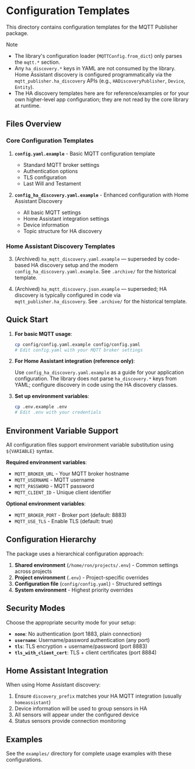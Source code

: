 # Configuration Templates

This directory contains configuration templates for the MQTT Publisher package.

Note
- The library's configuration loader (`MQTTConfig.from_dict`) only parses the `mqtt.*` section.
- Any `ha_discovery.*` keys in YAML are not consumed by the library. Home Assistant discovery is configured programmatically via the `mqtt_publisher.ha_discovery` APIs (e.g., `HADiscoveryPublisher`, `Device`, `Entity`).
- The HA discovery templates here are for reference/examples or for your own higher-level app configuration; they are not read by the core library at runtime.

## Files Overview

### Core Configuration Templates

1. **`config.yaml.example`** - Basic MQTT configuration template

   - Standard MQTT broker settings
   - Authentication options
   - TLS configuration
   - Last Will and Testament

2. **`config_ha_discovery.yaml.example`** - Enhanced configuration with Home Assistant Discovery
   - All basic MQTT settings
   - Home Assistant integration settings
   - Device information
   - Topic structure for HA discovery

### Home Assistant Discovery Templates

3. (Archived) `ha_mqtt_discovery.yaml.example` — superseded by code-based HA discovery setup and the modern `config_ha_discovery.yaml.example`. See `.archive/` for the historical template.

4. (Archived) `ha_mqtt_discovery.json.example` — superseded; HA discovery is typically configured in code via `mqtt_publisher.ha_discovery`. See `.archive/` for the historical template.

## Quick Start

1. **For basic MQTT usage**:

   ```bash
   cp config/config.yaml.example config/config.yaml
   # Edit config.yaml with your MQTT broker settings
   ```

2. **For Home Assistant integration (reference only)**:

   Use `config_ha_discovery.yaml.example` as a guide for your application configuration. The library does not parse `ha_discovery.*` keys from YAML; configure discovery in code using the HA discovery classes.

3. **Set up environment variables**:
   ```bash
   cp .env.example .env
   # Edit .env with your credentials
   ```

## Environment Variable Support

All configuration files support environment variable substitution using `${VARIABLE}` syntax.

**Required environment variables**:

- `MQTT_BROKER_URL` - Your MQTT broker hostname
- `MQTT_USERNAME` - MQTT username
- `MQTT_PASSWORD` - MQTT password
- `MQTT_CLIENT_ID` - Unique client identifier

**Optional environment variables**:

- `MQTT_BROKER_PORT` - Broker port (default: 8883)
- `MQTT_USE_TLS` - Enable TLS (default: true)

## Configuration Hierarchy

The package uses a hierarchical configuration approach:

1. **Shared environment** (`/home/ron/projects/.env`) - Common settings across projects
2. **Project environment** (`.env`) - Project-specific overrides
3. **Configuration file** (`config/config.yaml`) - Structured settings
4. **System environment** - Highest priority overrides

## Security Modes

Choose the appropriate security mode for your setup:

- **`none`**: No authentication (port 1883, plain connection)
- **`username`**: Username/password authentication (any port)
- **`tls`**: TLS encryption + username/password (port 8883)
- **`tls_with_client_cert`**: TLS + client certificates (port 8884)

## Home Assistant Integration

When using Home Assistant discovery:

1. Ensure `discovery_prefix` matches your HA MQTT integration (usually `homeassistant`)
2. Device information will be used to group sensors in HA
3. All sensors will appear under the configured device
4. Status sensors provide connection monitoring

## Examples

See the `examples/` directory for complete usage examples with these configurations.
